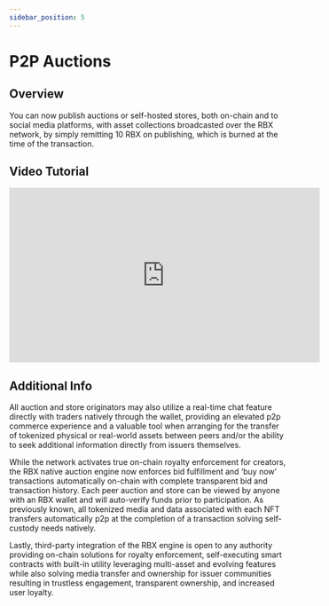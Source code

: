 ```yaml
---
sidebar_position: 5
---
```


# P2P Auctions


## Overview

You can now publish auctions or self-hosted stores, both on-chain and to social media platforms, with asset collections broadcasted over the RBX network, by simply remitting 10 RBX on publishing, which is burned at the time of the transaction. 


## Video Tutorial

<iframe width="560" height="315" src="https://www.youtube.com/embed/fPovwHhZx0Q" title="YouTube video player" frameborder="0" allow="accelerometer; autoplay; clipboard-write; encrypted-media; gyroscope; picture-in-picture; web-share; fullscreen" allowfullscreen></iframe>

## Additional Info


All auction and store originators may also utilize a real-time chat feature directly with traders natively through the wallet, providing an elevated p2p commerce experience and a valuable tool when arranging for the transfer of tokenized physical or real-world assets between peers and/or the ability to seek additional information directly from issuers themselves. 

While the network activates true on-chain royalty enforcement for creators, the RBX native auction engine now enforces bid fulfillment and ‘buy now’ transactions automatically on-chain with complete transparent bid and transaction history. Each peer auction and store can be viewed by anyone with an RBX wallet and will auto-verify funds prior to participation. As previously known, all tokenized media and data associated with each NFT transfers automatically p2p at the completion of a transaction solving self-custody needs natively.

Lastly, third-party integration of the RBX engine is open to any authority providing on-chain solutions for royalty enforcement, self-executing smart contracts with built-in utility leveraging multi-asset and evolving features while also solving media transfer and ownership for issuer communities resulting in trustless engagement, transparent ownership, and increased user loyalty.
